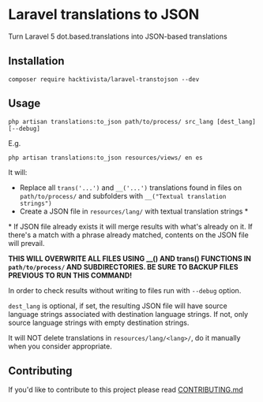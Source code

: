 # Laravel translations to JSON

Turn Laravel 5 dot.based.translations into JSON-based translations

## Installation

```
composer require hacktivista/laravel-transtojson --dev
```

## Usage

```
php artisan translations:to_json path/to/process/ src_lang [dest_lang] [--debug]
```

E.g.
```
php artisan translations:to_json resources/views/ en es
```

It will:
- Replace all `trans('...')` and `__('...')` translations found in files on `path/to/process/` and subfolders with `__("Textual translation strings")`
- Create a JSON file in `resources/lang/` with textual translation strings *

\* If JSON file already exists it will merge results with what's already on it. If there's a match with a phrase already matched, contents on the JSON file will prevail.

**THIS WILL OVERWRITE ALL FILES USING __() AND trans() FUNCTIONS IN `path/to/process/` AND SUBDIRECTORIES. BE SURE TO BACKUP FILES PREVIOUS TO RUN THIS COMMAND!**

In order to check results without writing to files run with `--debug` option.

`dest_lang` is optional, if set, the resulting JSON file will have source language strings associated with destination language strings. If not, only source language strings with empty destination strings.

It will NOT delete translations in `resources/lang/<lang>/`, do it manually when you consider appropriate.

## Contributing

If you'd like to contribute to this project please read [CONTRIBUTING.md](CONTRIBUTING.md)
